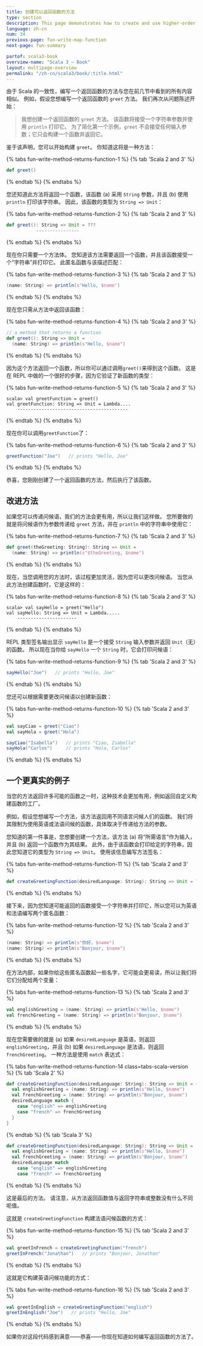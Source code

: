 ```yaml
---
title: 创建可以返回函数的方法
type: section
description: This page demonstrates how to create and use higher-order functions in Scala.
language: zh-cn
num: 34
previous-page: fun-write-map-function
next-page: fun-summary

partof: scala3-book
overview-name: "Scala 3 — Book"
layout: multipage-overview
permalink: "/zh-cn/scala3/book/:title.html"
---
```



由于 Scala 的一致性，编写一个返回函数的方法与您在前几节中看到的所有内容相似。
例如，假设您想编写一个返回函数的 `greet` 方法。
我们再次从问题陈述开始：

> 我想创建一个返回函数的 `greet` 方法。
> 该函数将接受一个字符串参数并使用 `println` 打印它。
> 为了简化第一个示例，`greet` 不会接受任何输入参数；它只会构建一个函数并返回它。

鉴于该声明，您可以开始构建 `greet`。
你知道这将是一种方法：

{% tabs fun-write-method-returns-function-1 %}
{% tab 'Scala 2 and 3' %}
```scala
def greet()
```
{% endtab %}
{% endtabs %}

您还知道此方法将返回一个函数，该函数 (a) 采用 `String` 参数，并且 (b) 使用 `println` 打印该字符串。
因此，该函数的类型为 `String => Unit`：

{% tabs fun-write-method-returns-function-2 %}
{% tab 'Scala 2 and 3' %}
```scala
def greet(): String => Unit = ???
           ----------------
```
{% endtab %}
{% endtabs %}

现在你只需要一个方法体。
您知道该方法需要返回一个函数，并且该函数接受一个“字符串”并打印它。
此匿名函数与该描述匹配：

{% tabs fun-write-method-returns-function-3 %}
{% tab 'Scala 2 and 3' %}
```scala
(name: String) => println(s"Hello, $name")
```
{% endtab %}
{% endtabs %}

现在您只需从方法中返回该函数：

{% tabs fun-write-method-returns-function-4 %}
{% tab 'Scala 2 and 3' %}
```scala
// a method that returns a function
def greet(): String => Unit = 
  (name: String) => println(s"Hello, $name")
```
{% endtab %}
{% endtabs %}

因为这个方法返回一个函数，所以你可以通过调用`greet()`来得到这个函数。
这是在 REPL 中做的一个很好的步骤，因为它验证了新函数的类型：

{% tabs fun-write-method-returns-function-5 %}
{% tab 'Scala 2 and 3' %}
````
scala> val greetFunction = greet()
val greetFunction: String => Unit = Lambda....
    -----------------------------------------
````
{% endtab %}
{% endtabs %}

现在你可以调用`greetFunction`了：

{% tabs fun-write-method-returns-function-6 %}
{% tab 'Scala 2 and 3' %}
```scala
greetFunction("Joe")   // prints "Hello, Joe"
```
{% endtab %}
{% endtabs %}

恭喜，您刚刚创建了一个返回函数的方法，然后执行了该函数。

## 改进方法

如果您可以传递问候语，我们的方法会更有用，所以让我们这样做。
您所要做的就是将问候语作为参数传递给 `greet` 方法，并在 `println` 中的字符串中使用它：

{% tabs fun-write-method-returns-function-7 %}
{% tab 'Scala 2 and 3' %}
```scala
def greet(theGreeting: String): String => Unit =
  (name: String) => println(s"$theGreeting, $name")
```
{% endtab %}
{% endtabs %}

现在，当您调用您的方法时，该过程更加灵活，因为您可以更改问候语。
当您从此方法创建函数时，它是这样的：

{% tabs fun-write-method-returns-function-8 %}
{% tab 'Scala 2 and 3' %}
````
scala> val sayHello = greet("Hello")
val sayHello: String => Unit = Lambda.....
    ----------------------
````
{% endtab %}
{% endtabs %}

REPL 类型签名输出显示 `sayHello` 是一个接受 `String` 输入参数并返回 `Unit`（无）的函数。
所以现在当你给 `sayHello` 一个 `String` 时，它会打印问候语：

{% tabs fun-write-method-returns-function-9 %}
{% tab 'Scala 2 and 3' %}
```scala
sayHello("Joe")   // prints "Hello, Joe"
```
{% endtab %}
{% endtabs %}

您还可以根据需要更改问候语以创建新函数：

{% tabs fun-write-method-returns-function-10 %}
{% tab 'Scala 2 and 3' %}
```scala
val sayCiao = greet("Ciao")
val sayHola = greet("Hola")

sayCiao("Isabella")   // prints "Ciao, Isabella"
sayHola("Carlos")     // prints "Hola, Carlos"
```
{% endtab %}
{% endtabs %}

## 一个更真实的例子

当您的方法返回许多可能的函数之一时，这种技术会更加有用，例如返回自定义构建函数的工厂。

例如，假设您想编写一个方法，该方法返回用不同语言问候人们的函数。
我们将其限制为使用英语或法语问候的函数，具体取决于传递给方法的参数。

您知道的第一件事是，您想要创建一个方法，该方法 (a) 将“所需语言”作为输入，并且 (b) 返回一个函数作为其结果。
此外，由于该函数会打印给定的字符串，因此您知道它的类型为 `String => Unit`。
使用该信息编写方法签名：

{% tabs fun-write-method-returns-function-11 %}
{% tab 'Scala 2 and 3' %}
```scala
def createGreetingFunction(desiredLanguage: String): String => Unit = ???
```
{% endtab %}
{% endtabs %}

接下来，因为您知道可能返回的函数接受一个字符串并打印它，所以您可以为英语和法语编写两个匿名函数：

{% tabs fun-write-method-returns-function-12 %}
{% tab 'Scala 2 and 3' %}
```scala
(name: String) => println(s"你好，$name")
(name: String) => println(s"Bonjour, $name")
```
{% endtab %}
{% endtabs %}

在方法内部，如果你给这些匿名函数起一些名字，它可能会更易读，所以让我们将它们分配给两个变量：

{% tabs fun-write-method-returns-function-13 %}
{% tab 'Scala 2 and 3' %}
```scala
val englishGreeting = (name: String) => println(s"Hello, $name")
val frenchGreeting = (name: String) => println(s"Bonjour, $name")
```
{% endtab %}
{% endtabs %}

现在您需要做的就是 (a) 如果 `desiredLanguage` 是英语，则返回 `englishGreeting`，并且 (b) 如果 `desiredLanguage` 是法语，则返回 `frenchGreeting`。
一种方法是使用 `match` 表达式：

{% tabs fun-write-method-returns-function-14 class=tabs-scala-version %}
{% tab 'Scala 2' %}
```scala
def createGreetingFunction(desiredLanguage: String): String => Unit = {
  val englishGreeting = (name: String) => println(s"Hello, $name")
  val frenchGreeting = (name: String) => println(s"Bonjour, $name")
  desiredLanguage match {
    case "english" => englishGreeting
    case "french" => frenchGreeting
  }
}
```
{% endtab %}
{% tab 'Scala 3' %}
```scala
def createGreetingFunction(desiredLanguage: String): String => Unit =
  val englishGreeting = (name: String) => println(s"Hello, $name")
  val frenchGreeting = (name: String) => println(s"Bonjour, $name")
  desiredLanguage match
    case "english" => englishGreeting
    case "french" => frenchGreeting
```
{% endtab %}
{% endtabs %}

这是最后的方法。
请注意，从方法返回函数值与返回字符串或整数没有什么不同呃值。

这就是 `createGreetingFunction` 构建法语问候函数的方式：

{% tabs fun-write-method-returns-function-15 %}
{% tab 'Scala 2 and 3' %}
```scala
val greetInFrench = createGreetingFunction("french")
greetInFrench("Jonathan")   // prints "Bonjour, Jonathan"
```
{% endtab %}
{% endtabs %}

这就是它构建英语问候功能的方式：

{% tabs fun-write-method-returns-function-16 %}
{% tab 'Scala 2 and 3' %}
```scala
val greetInEnglish = createGreetingFunction("english")
greetInEnglish("Joe")   // prints "Hello, Joe"
```
{% endtab %}
{% endtabs %}

如果你对这段代码感到满意——恭喜——你现在知道如何编写返回函数的方法了。

